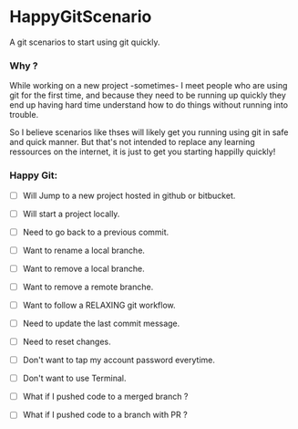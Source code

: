 # HappyGitScenario
A git scenarios to start using git quickly.

### Why ?
While working on a new project -sometimes- I meet people who are using git for the first time, and because they need to be running up quickly they end up having hard time understand how to do things without running into trouble.

So I believe scenarios like thses will likely get you running using git in safe and quick manner. But that's not intended to replace any learning ressources on the internet, it is just to get you starting happilly quickly!

### Happy Git:
- [ ] Will Jump to a new project hosted in github or bitbucket.
- [ ] Will start a project locally.

- [ ] Need to go back to a previous commit.
- [ ] Want to rename a local branche.
- [ ] Want to remove a local branche.
- [ ] Want to remove a remote branche.
- [ ] Want to follow a RELAXING git workflow.
- [ ] Need to update the last commit message.
- [ ] Need to reset changes.
- [ ] Don't want to tap my account password everytime.
- [ ] Don't want to use Terminal.
- [ ] What if I pushed code to a merged branch ?
- [ ] What if I pushed code to a branch with PR ?
